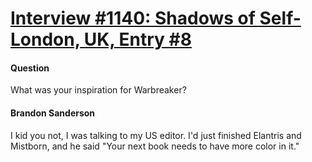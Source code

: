 # [Interview #1140: Shadows of Self-London, UK, Entry #8](https://www.theoryland.com/intvmain.php?i=1140#8)

#### Question

What was your inspiration for Warbreaker?

#### Brandon Sanderson

I kid you not, I was talking to my US editor. I'd just finished Elantris and Mistborn, and he said "Your next book needs to have more color in it."

